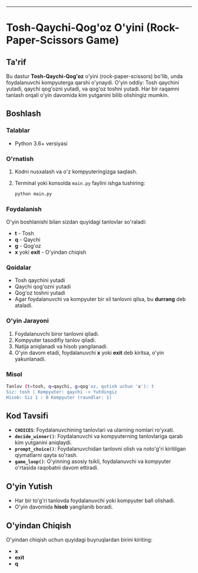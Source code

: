 ---

# Tosh-Qaychi-Qog'oz O'yini (Rock-Paper-Scissors Game)

## Ta'rif

Bu dastur **Tosh-Qaychi-Qog'oz** o'yini (rock-paper-scissors) bo'lib, unda foydalanuvchi kompyuterga qarshi o'ynaydi. O'yin oddiy: Tosh qaychini yutadi, qaychi qog'ozni yutadi, va qog'oz toshni yutadi. Har bir raqamni tanlash orqali o'yin davomida kim yutganini bilib olishingiz mumkin.

## Boshlash

### Talablar

* Python 3.6+ versiyasi

### O'rnatish

1. Kodni nusxalash va o'z kompyuteringizga saqlash.
2. Terminal yoki konsolda `main.py` faylini ishga tushiring:

   ```bash
   python main.py
   ```

### Foydalanish

O'yin boshlanishi bilan sizdan quyidagi tanlovlar so'raladi:

* **t** - Tosh
* **q** - Qaychi
* **g** - Qog'oz
* **x** yoki **exit** - O'yindan chiqish

### Qoidalar

* Tosh qaychini yutadi
* Qaychi qog'ozni yutadi
* Qog'oz toshni yutadi
* Agar foydalanuvchi va kompyuter bir xil tanlovni qilsa, bu **durrang** deb ataladi.

### O'yin Jarayoni

1. Foydalanuvchi biror tanlovni qiladi.
2. Kompyuter tasodifiy tanlov qiladi.
3. Natija aniqlanadi va hisob yangilanadi.
4. O'yin davom etadi, foydalanuvchi **x** yoki **exit** deb kiritsa, o'yin yakunlanadi.

### Misol

```bash
Tanlov (t=tosh, q=qaychi, g=qog'oz, qutish uchun 'x'): t
Siz: tosh | Kompyuter: qaychi -> Yutdingiz
Hisob: Siz 1 : 0 Kompyuter (raundlar: 1)
```

## Kod Tavsifi

* **`CHOICES`**: Foydalanuvchining tanlovlari va ularning nomlari ro'yxati.
* **`decide_winner()`**: Foydalanuvchi va kompyuterning tanlovlariga qarab kim yutganini aniqlaydi.
* **`prompt_choice()`**: Foydalanuvchidan tanlovni olish va noto'g'ri kiritilgan qiymatlarni qayta so'rash.
* **`game_loop()`**: O'yinning asosiy tsikli, foydalanuvchi va kompyuter o'rtasida raqobatni davom ettiradi.

## O'yin Yutish

* Har bir to'g'ri tanlovda foydalanuvchi yoki kompyuter ball olishadi.
* O'yin davomida **hisob** yangilanib boradi.

## O'yindan Chiqish

O'yindan chiqish uchun quyidagi buyruqlardan birini kiriting:

* **x**
* **exit**
* **q**


